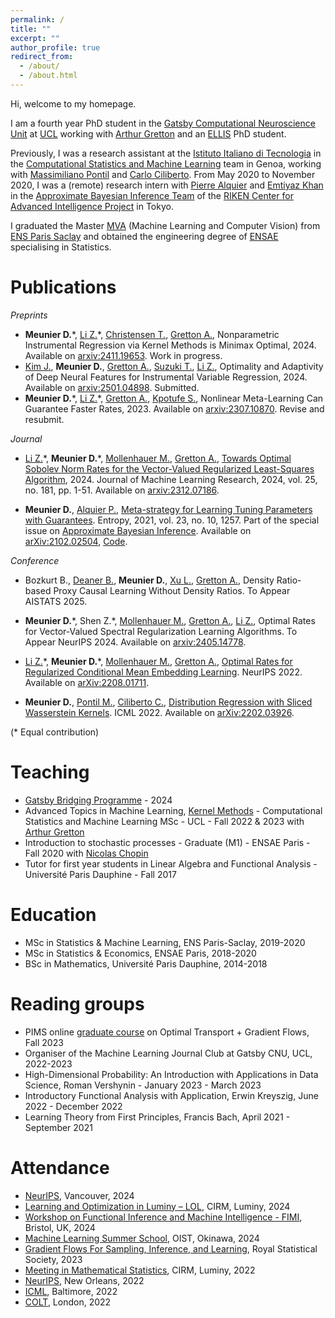 ```yaml
---
permalink: /
title: ""
excerpt: ""
author_profile: true
redirect_from: 
  - /about/
  - /about.html
---
```


Hi, welcome to my homepage.

I am a fourth year PhD student in the [Gatsby Computational Neuroscience Unit](https://www.ucl.ac.uk/gatsby/study-and-work/phd-programme) at [UCL](https://www.ucl.ac.uk) working with [Arthur Gretton](https://www.gatsby.ucl.ac.uk/~gretton/) and an [ELLIS](https://ellis.eu/phd-postdoc) PhD student.

Previously, I was a research assistant at the [Istituto Italiano di Tecnologia](https://iit.it) in the [Computational Statistics and Machine Learning](https://www.iit.it/research/lines/computational-statistics-and-machine-learning) team in Genoa, working with [Massimiliano Pontil](https://scholar.google.com/citations?user=lcOacs8AAAAJ&hl=en) and [Carlo Ciliberto](https://scholar.google.com/citations?user=XUcUAisAAAAJ&hl=en). From May 2020 to November 2020, I was a (remote) research intern with [Pierre Alquier](https://pierrealquier.github.io) and [Emtiyaz Khan](https://emtiyaz.github.io) in the [Approximate Bayesian Inference Team](https://team-approx-bayes.github.io "ApproxBayesTeam") of the [RIKEN Center for Advanced Intelligence Project](https://aip.riken.jp "RikenAIP") in Tokyo.

I graduated the Master [MVA](http://math.ens-paris-saclay.fr/version-francaise/formations/master-mva/) (Machine Learning and Computer Vision) from [ENS Paris Saclay](https://ens-paris-saclay.fr/en) and obtained the engineering degree of [ENSAE](https://www.ensae.fr/en/) specialising in Statistics. 

<!-- 
Prior to that, I received a BSc in Mathematics from the [Université Paris Dauphine](https://dauphine.psl.eu/en/) and spent a semester at the [University of Honk Kong](https://www.hku.hk). 

At RIKEN I worked on the theoretical aspects of Variational Inference and meta learning. My research interests span optimisation, reproducing kernel hilbert spaces, optimal transport and bayesian inference. I am particularly fond of functional analysis, measure and integration theory and high-dimensional probability.--> 

<!--Submitted preprints
====== -->

Publications
======
<em> Preprints </em>
- **Meunier D.**\*, [Li Z.](https://zhuli-michael.github.io)\*, [Christensen T.](https://tmchristensen.com), [Gretton A.](https://www.gatsby.ucl.ac.uk/~gretton/), Nonparametric Instrumental Regression via Kernel Methods is Minimax Optimal, 2024. Available on [arxiv:2411.19653](https://arxiv.org/abs/2411.19653). Work in progress.
- [Kim J.](https://sites.google.com/g.ecc.u-tokyo.ac.jp/junokim), **Meunier D.**, [Gretton A.](https://www.gatsby.ucl.ac.uk/~gretton/), [Suzuki T.](https://www.google.com/search?client=safari&rls=en&q=taiji+suzuki&ie=UTF-8&oe=UTF-8), [Li Z.](https://zhuli-michael.github.io), Optimality and Adaptivity of Deep Neural Features for Instrumental Variable Regression, 2024. Available on [arxiv:2501.04898](https://arxiv.org/abs/2501.04898). Submitted.
- **Meunier D.**\*, [Li Z.](https://zhuli-michael.github.io)\*, [Gretton A.](https://www.gatsby.ucl.ac.uk/~gretton/), [Kpotufe S.](http://www.columbia.edu/~skk2175/), Nonlinear Meta-Learning Can Guarantee Faster Rates, 2023. Available on [arxiv:2307.10870](https://arxiv.org/abs/2307.10870). Revise and resubmit.
<!-- Presented at the NeurIPS 2023 Workshop [Mathematics of Modern Machine Learning (M3L)](https://sites.google.com/view/m3l-2023) --> 

<em> Journal </em>
- [Li Z.](https://zhuli-michael.github.io)\*, **Meunier D.**\*, [Mollenhauer M.](https://scholar.google.de/citations?user=nxIcGXwAAAAJ&hl=en), [Gretton A.](https://www.gatsby.ucl.ac.uk/~gretton/), [Towards Optimal Sobolev Norm Rates for the Vector-Valued Regularized Least-Squares Algorithm](https://www.jmlr.org/papers/v25/23-1663.html), 2024. Journal of Machine Learning Research, 2024, vol. 25, no. 181, pp. 1-51. Available on [arxiv:2312.07186](https://arxiv.org/abs/2312.07186).

- **Meunier D.**, [Alquier P.](https://pierrealquier.github.io/index.html), [Meta-strategy for Learning Tuning Parameters with Guarantees](https://www.mdpi.com/1099-4300/23/10/1257). Entropy, 2021, vol. 23, no. 10, 1257. Part of the special issue on [Approximate Bayesian Inference](https://www.mdpi.com/journal/entropy/special_issues/approx_Bayes_inference). Available on [arXiv:2102.02504](https://arxiv.org/abs/2102.02504), [Code](../files/supplement.zip). 
<!-- <img src="../images/metagraph.png" width="700"> -->

<em> Conference </em>
- Bozkurt B., [Deaner B.](https://bendeaner.wordpress.com), **Meunier D.**, [Xu L.](https://www.ly9988.work), [Gretton A.](https://www.gatsby.ucl.ac.uk/~gretton/), Density Ratio-based Proxy Causal Learning Without Density Ratios. To Appear AISTATS 2025.

- **Meunier D.**\*, Shen Z.\*, [Mollenhauer M.](https://scholar.google.de/citations?user=nxIcGXwAAAAJ&hl=en), [Gretton A.](https://www.gatsby.ucl.ac.uk/~gretton/), [Li Z.](https://zhuli-michael.github.io), Optimal Rates for Vector-Valued Spectral Regularization Learning Algorithms. To Appear NeurIPS 2024. Available on [arxiv:2405.14778](https://arxiv.org/abs/2405.14778).

- [Li Z.](https://zhuli-michael.github.io)\*, **Meunier D.**\*, [Mollenhauer M.](https://scholar.google.de/citations?user=nxIcGXwAAAAJ&hl=en), [Gretton A.](https://www.gatsby.ucl.ac.uk/~gretton/), [Optimal Rates for Regularized Conditional Mean Embedding Learning](https://proceedings.neurips.cc/paper_files/paper/2022/hash/1c71cd4032da425409d8ada8727bad42-Abstract-Conference.html). NeurIPS 2022. Available on [arXiv:2208.01711](https://arxiv.org/abs/2208.01711). 


<!--<div class="container">
  <div class="image">
    <img style="float: right;" src="../images/gmm_ex.png" width="350"> 
  </div>
  <div class="text"> -->

  
-  **Meunier D.**, [Pontil M.](http://www0.cs.ucl.ac.uk/staff/m.pontil/), [Ciliberto C.](https://cciliber.github.io), [Distribution Regression with Sliced Wasserstein Kernels](https://proceedings.mlr.press/v162/meunier22b.html). ICML 2022. Available on [arXiv:2202.03926](https://arxiv.org/abs/2202.03926).


<!--      </div>
    </div> 
    
<em> Master's Thesis </em>
- [Meta Learning Meets Variational Inference, Learning Priors with Guarantees.](../files/RikenReport.pdf) (2020)
-->

(* Equal contribution)

Teaching
======
- [Gatsby Bridging Programme](https://www.ucl.ac.uk/gatsby/study-and-work/gatsby-bridging-programme) - 2024
- Advanced Topics in Machine Learning, [Kernel Methods](http://www.gatsby.ucl.ac.uk/~gretton/coursefiles/rkhscourse.html) - Computational Statistics and Machine Learning MSc - UCL - Fall 2022 & 2023 with [Arthur Gretton](https://www.gatsby.ucl.ac.uk/~gretton/)
- Introduction to stochastic processes - Graduate (M1) - ENSAE Paris - Fall 2020 with [Nicolas Chopin](https://nchopin.github.io)
- Tutor for first year students in Linear Algebra and Functional Analysis - Université Paris Dauphine - Fall 2017

Education
======
<!--[Curriculum Vitae](../files/MeunierDimitriResume.pdf) -->
- MSc in Statistics & Machine Learning, ENS Paris-Saclay, 2019-2020
- MSc in Statistics & Economics, ENSAE Paris, 2018-2020
- BSc in Mathematics, Université Paris Dauphine, 2014-2018

Reading groups
======
- PIMS online [graduate course](https://kantorovich.org/event/ot-gradient-flows/) on Optimal Transport + Gradient Flows, Fall 2023 
- Organiser of the Machine Learning Journal Club at Gatsby CNU, UCL, 2022-2023
- High-Dimensional Probability: An Introduction with Applications in Data Science, Roman Vershynin - January 2023 - March 2023
- Introductory Functional Analysis with Application, Erwin Kreyszig, June 2022 - December 2022
- Learning Theory from First Principles, Francis Bach, April 2021 - September 2021

Attendance
======
- [NeurIPS](https://nips.cc/Conferences/2024), Vancouver, 2024
- [Learning and Optimization in Luminy – LOL](https://conferences.cirm-math.fr/3003.html), CIRM, Luminy,  2024
- [Workshop on Functional Inference and Machine Intelligence - FIMI](https://ismseminar.github.io/fimi2024/), Bristol, UK, 2024
- [Machine Learning Summer School](https://groups.oist.jp/mlss), OIST, Okinawa, 2024
- [Gradient Flows For Sampling, Inference, and Learning](https://rss.org.uk/training-events/events/events-2023/sections/gradient-flows-for-sampling,-inference,-and-learni/#eventoverview), Royal Statistical Society, 2023 
- [Meeting in Mathematical Statistics](https://www.i2m.univ-amu.fr/events/meeting-in-mathematical-statistics-2022/), CIRM, Luminy,  2022
- [NeurIPS](https://nips.cc/Conferences/2022), New Orleans, 2022
- [ICML](https://icml.cc/Conferences/2022), Baltimore, 2022
- [COLT](https://learningtheory.org/colt2022/), London, 2022





